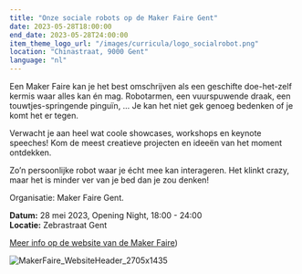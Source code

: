 ```yaml
---
title: "Onze sociale robots op de Maker Faire Gent"
date: 2023-05-28T18:00:00
end_date: 2023-05-28T24:00:00
item_theme_logo_url: "/images/curricula/logo_socialrobot.png"
location: "Chinastraat, 9000 Gent"
language: "nl"
---
```


Een Maker Faire kan je het best omschrijven als een geschifte doe-het-zelf kermis waar alles kan én mag. 
Robotarmen, een vuurspuwende draak, een touwtjes-springende pinguïn, … Je kan het niet gek genoeg bedenken of je komt het er tegen.

Verwacht je aan heel wat coole showcases, workshops en keynote speeches! Kom de meest creatieve projecten en ideeën van het moment ontdekken.

Zo’n persoonlijke robot waar je écht mee kan interageren. Het klinkt crazy, maar het is minder ver van je bed dan je zou denken! 

Organisatie: Maker Faire Gent.

**Datum:** 28 mei 2023, Opening Night, 18:00 - 24:00<br>
**Locatie:**  Zebrastraat Gent

[Meer info op de website van de Maker Faire](https://www.makerfairegent.be/programma-item/sociale-robots-by-ugent-en-dwengo))

![MakerFaire_WebsiteHeader_2705x1435](https://user-images.githubusercontent.com/48352335/219815451-ef3fd0f5-1ee8-414e-8c92-92e92e4b414e.png)
